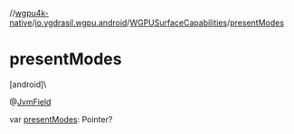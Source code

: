 //[wgpu4k-native](../../../index.md)/[io.ygdrasil.wgpu.android](../index.md)/[WGPUSurfaceCapabilities](index.md)/[presentModes](present-modes.md)

# presentModes

[android]\

@[JvmField](https://kotlinlang.org/api/core/kotlin-stdlib/kotlin.jvm/-jvm-field/index.html)

var [presentModes](present-modes.md): Pointer?